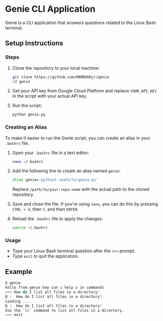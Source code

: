 # Genie CLI Application

Genie is a CLI application that answers questions related to the Linux Bash terminal.

## Setup Instructions


### Steps

1. Clone the repository to your local machine:
    ```bash
    git clone https://github.com/MAMDOUHjr/genie
    cd genie
    ```

2. Get your API key from Google Cloud Platform and replace `YOUR_API_KEY` in the script with your actual API key.

3. Run the script:
    ```bash
    python genie.py
    ```

### Creating an Alias

To make it easier to run the Genie script, you can create an alias in your `.bashrc` file.

1. Open your `.bashrc` file in a text editor:
    ```bash
    nano ~/.bashrc
    ```

2. Add the following line to create an alias named `genie`:
    ```bash
    alias genie='python3 /path/to/genie.py'
    ```

    Replace `/path/to/your-repo-name` with the actual path to the cloned repository.

3. Save and close the file. If you're using `nano`, you can do this by pressing `CTRL + X`, then `Y`, and then `ENTER`.

4. Reload the `.bashrc` file to apply the changes:
    ```bash
    source ~/.bashrc
    ```    

### Usage
- Type your Linux Bash terminal question after the `>>>` prompt.
- Type `exit` to quit the application.

## Example

```sh
$ genie
hello from genie how can i help u in commands
>>> How do I list all files in a directory?
Q :  How do I list all files in a directory?
Loading ....
Q :  How do I list all files in a directory?
Use the `ls` command to list all files in a directory.
>>> exit
